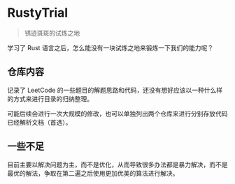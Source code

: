 # RustyTrial

> 锈迹斑斑的试炼之地

学习了 Rust 语言之后，怎么能没有一块试炼之地来锻炼一下我们的能力呢？

## 仓库内容

记录了 LeetCode 的一些题目的解题思路和代码，还没有想好应该以一种什么样的方式来进行目录的归纳整理。

可能后续会进行一次大规模的修改，也可以单独列出两个仓库来进行分别存放代码已经解析文档（首选）。

## 一些不足

目前主要以解决问题为主，而不是优化，从而导致很多办法都是暴力解决，而不是最优的解法，争取在第二遍之后使用更加优美的算法进行解决。

